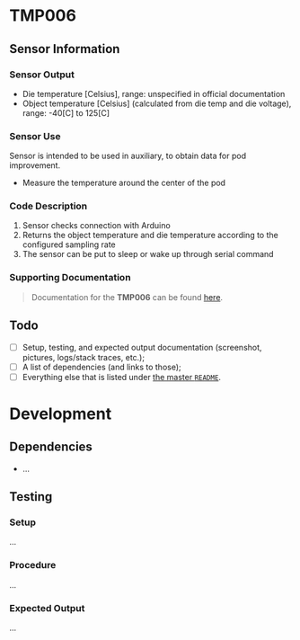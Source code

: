# TMP006

## Sensor Information

### Sensor Output
- Die temperature [Celsius], range: unspecified in official documentation
- Object temperature [Celsius] (calculated from die temp and die voltage), range: -40[C] to 125[C]

### Sensor Use
Sensor is intended to be used in auxiliary, to obtain data for pod improvement.
- Measure the temperature around the center of the pod

### Code Description
1. Sensor checks connection with Arduino
2. Returns the object temperature and die temperature according to the configured sampling rate
3. The sensor can be put to sleep or wake up through serial command

### Supporting Documentation
> Documentation for the **TMP006** can be found [here](https://drive.google.com/drive/folders/14W78F2MIxz7_K_xL1_n9KY-3X8qnph70?usp=sharing).


## Todo

- [ ] Setup, testing, and expected output documentation (screenshot, pictures, logs/stack traces, etc.);
- [ ] A list of dependencies (and links to those);
- [ ] Everything else that is listed under [the master `README`](../README.md).

# Development

## Dependencies

- ...

## Testing

### Setup

...

### Procedure

...

### Expected Output

...
